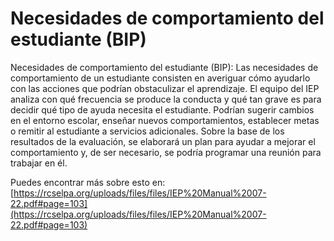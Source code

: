 # Necesidades de comportamiento del estudiante (BIP)
Necesidades de comportamiento del estudiante (BIP): Las necesidades de comportamiento de un estudiante consisten en averiguar cómo ayudarlo con las acciones que podrían obstaculizar el aprendizaje. El equipo del IEP analiza con qué frecuencia se produce la conducta y qué tan grave es para decidir qué tipo de ayuda necesita el estudiante. Podrían sugerir cambios en el entorno escolar, enseñar nuevos comportamientos, establecer metas o remitir al estudiante a servicios adicionales. Sobre la base de los resultados de la evaluación, se elaborará un plan para ayudar a mejorar el comportamiento y, de ser necesario, se podría programar una reunión para trabajar en él.

Puedes encontrar más sobre esto en: [https://rcselpa.org/uploads/files/files/IEP%20Manual%2007-22.pdf#page=103](https://rcselpa.org/uploads/files/files/IEP%20Manual%2007-22.pdf#page=103)
